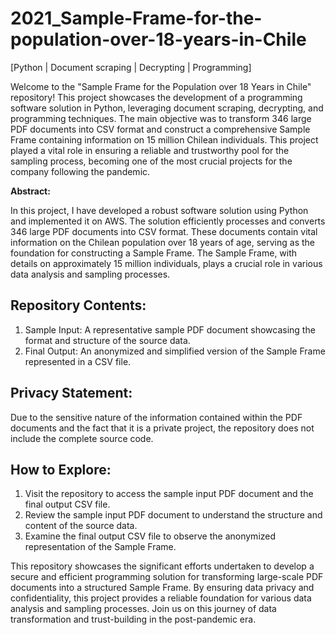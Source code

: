 # 2021_Sample-Frame-for-the-population-over-18-years-in-Chile
[Python | Document scraping | Decrypting | Programming]

Welcome to the "Sample Frame for the Population over 18 Years in Chile" repository! This project showcases the development of a programming software solution in Python, leveraging document scraping, decrypting, and programming techniques. The main objective was to transform 346 large PDF documents into CSV format and construct a comprehensive Sample Frame containing information on 15 million Chilean individuals. This project played a vital role in ensuring a reliable and trustworthy pool for the sampling process, becoming one of the most crucial projects for the company following the pandemic.

**Abstract:**

In this project, I have developed a robust software solution using Python and implemented it on AWS. The solution efficiently processes and converts 346 large PDF documents into CSV format. These documents contain vital information on the Chilean population over 18 years of age, serving as the foundation for constructing a Sample Frame. The Sample Frame, with details on approximately 15 million individuals, plays a crucial role in various data analysis and sampling processes.

## Repository Contents:

1. Sample Input: A representative sample PDF document showcasing the format and structure of the source data.
1. Final Output: An anonymized and simplified version of the Sample Frame represented in a CSV file.

## Privacy Statement:

Due to the sensitive nature of the information contained within the PDF documents and the fact that it is a private project, the repository does not include the complete source code.

## How to Explore:

1. Visit the repository to access the sample input PDF document and the final output CSV file.
1. Review the sample input PDF document to understand the structure and content of the source data.
1. Examine the final output CSV file to observe the anonymized representation of the Sample Frame.

This repository showcases the significant efforts undertaken to develop a secure and efficient programming solution for transforming large-scale PDF documents into a structured Sample Frame. By ensuring data privacy and confidentiality, this project provides a reliable foundation for various data analysis and sampling processes. Join us on this journey of data transformation and trust-building in the post-pandemic era.
